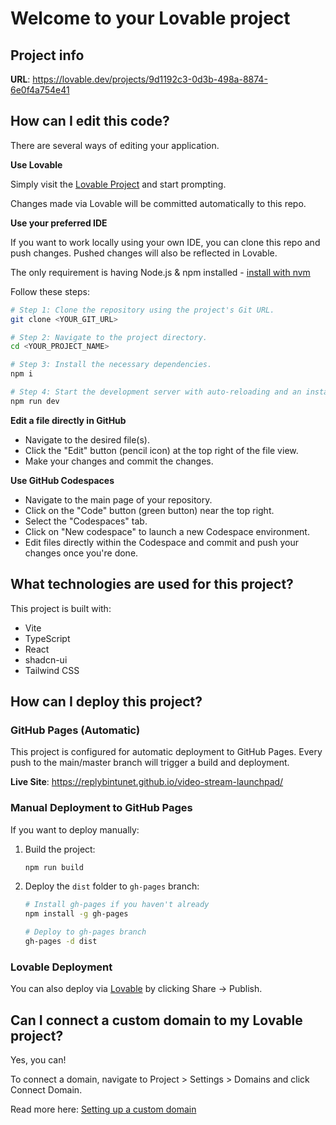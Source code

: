 # Welcome to your Lovable project

## Project info

**URL**: https://lovable.dev/projects/9d1192c3-0d3b-498a-8874-6e0f4a754e41

## How can I edit this code?

There are several ways of editing your application.

**Use Lovable**

Simply visit the [Lovable Project](https://lovable.dev/projects/9d1192c3-0d3b-498a-8874-6e0f4a754e41) and start prompting.

Changes made via Lovable will be committed automatically to this repo.

**Use your preferred IDE**

If you want to work locally using your own IDE, you can clone this repo and push changes. Pushed changes will also be reflected in Lovable.

The only requirement is having Node.js & npm installed - [install with nvm](https://github.com/nvm-sh/nvm#installing-and-updating)

Follow these steps:

```sh
# Step 1: Clone the repository using the project's Git URL.
git clone <YOUR_GIT_URL>

# Step 2: Navigate to the project directory.
cd <YOUR_PROJECT_NAME>

# Step 3: Install the necessary dependencies.
npm i

# Step 4: Start the development server with auto-reloading and an instant preview.
npm run dev
```

**Edit a file directly in GitHub**

- Navigate to the desired file(s).
- Click the "Edit" button (pencil icon) at the top right of the file view.
- Make your changes and commit the changes.

**Use GitHub Codespaces**

- Navigate to the main page of your repository.
- Click on the "Code" button (green button) near the top right.
- Select the "Codespaces" tab.
- Click on "New codespace" to launch a new Codespace environment.
- Edit files directly within the Codespace and commit and push your changes once you're done.

## What technologies are used for this project?

This project is built with:

- Vite
- TypeScript
- React
- shadcn-ui
- Tailwind CSS

## How can I deploy this project?

### GitHub Pages (Automatic)
This project is configured for automatic deployment to GitHub Pages. Every push to the main/master branch will trigger a build and deployment.

**Live Site**: https://replybintunet.github.io/video-stream-launchpad/

### Manual Deployment to GitHub Pages
If you want to deploy manually:

1. Build the project:
   ```sh
   npm run build
   ```

2. Deploy the `dist` folder to `gh-pages` branch:
   ```sh
   # Install gh-pages if you haven't already
   npm install -g gh-pages
   
   # Deploy to gh-pages branch
   gh-pages -d dist
   ```

### Lovable Deployment
You can also deploy via [Lovable](https://lovable.dev/projects/9d1192c3-0d3b-498a-8874-6e0f4a754e41) by clicking Share -> Publish.

## Can I connect a custom domain to my Lovable project?

Yes, you can!

To connect a domain, navigate to Project > Settings > Domains and click Connect Domain.

Read more here: [Setting up a custom domain](https://docs.lovable.dev/tips-tricks/custom-domain#step-by-step-guide)

